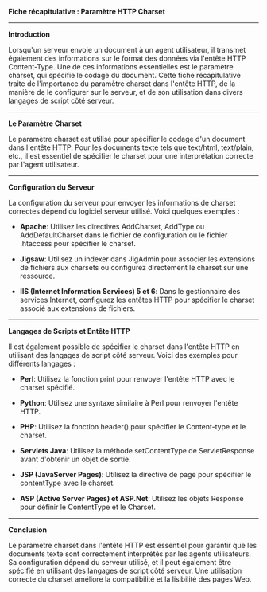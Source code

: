 **Fiche récapitulative : Paramètre HTTP Charset**

---

**Introduction**

Lorsqu'un serveur envoie un document à un agent utilisateur, il transmet également des informations sur le format des données via l'entête HTTP Content-Type. Une de ces informations essentielles est le paramètre charset, qui spécifie le codage du document. Cette fiche récapitulative traite de l'importance du paramètre charset dans l'entête HTTP, de la manière de le configurer sur le serveur, et de son utilisation dans divers langages de script côté serveur.

---

**Le Paramètre Charset**

Le paramètre charset est utilisé pour spécifier le codage d'un document dans l'entête HTTP. Pour les documents texte tels que text/html, text/plain, etc., il est essentiel de spécifier le charset pour une interprétation correcte par l'agent utilisateur.

---

**Configuration du Serveur**

La configuration du serveur pour envoyer les informations de charset correctes dépend du logiciel serveur utilisé. Voici quelques exemples :

-   **Apache**: Utilisez les directives AddCharset, AddType ou AddDefaultCharset dans le fichier de configuration ou le fichier .htaccess pour spécifier le charset.

-   **Jigsaw**: Utilisez un indexer dans JigAdmin pour associer les extensions de fichiers aux charsets ou configurez directement le charset sur une ressource.

-   **IIS (Internet Information Services) 5 et 6**: Dans le gestionnaire des services Internet, configurez les entêtes HTTP pour spécifier le charset associé aux extensions de fichiers.

---

**Langages de Scripts et Entête HTTP**

Il est également possible de spécifier le charset dans l'entête HTTP en utilisant des langages de script côté serveur. Voici des exemples pour différents langages :

-   **Perl**: Utilisez la fonction print pour renvoyer l'entête HTTP avec le charset spécifié.

-   **Python**: Utilisez une syntaxe similaire à Perl pour renvoyer l'entête HTTP.

-   **PHP**: Utilisez la fonction header() pour spécifier le Content-type et le charset.

-   **Servlets Java**: Utilisez la méthode setContentType de ServletResponse avant d'obtenir un objet de sortie.

-   **JSP (JavaServer Pages)**: Utilisez la directive de page pour spécifier le contentType avec le charset.

-   **ASP (Active Server Pages) et ASP.Net**: Utilisez les objets Response pour définir le ContentType et le Charset.

---

**Conclusion**

Le paramètre charset dans l'entête HTTP est essentiel pour garantir que les documents texte sont correctement interprétés par les agents utilisateurs. Sa configuration dépend du serveur utilisé, et il peut également être spécifié en utilisant des langages de script côté serveur. Une utilisation correcte du charset améliore la compatibilité et la lisibilité des pages Web.
